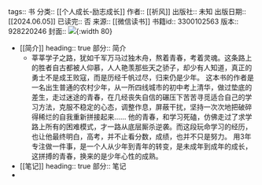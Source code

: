 tags:: 书
分类:: [[个人成长-励志成长]]
作者:: [[祈风]]
出版社:: 未知
出版日期:: [[2024.06.05]]
已读完:: 否
来源:: [[微信读书]]
书籍id:: 3300102563
版本:: 928220246
封面:: ![](https://cdn.weread.qq.com/weread/cover/30/cpplatform_vbfgrxzg8c3aeqsiyjz269/s_cpplatform_vbfgrxzg8c3aeqsiyjz2691717577103.jpg){:width 80}

- [[简介]]
  heading:: true
  部分:: 简介
	- 莘莘学子之路，犹如千军万马过独木舟，熬着青春，考着灵魂。这条路上的胜者自古都被人仰慕，人人艳羡那些天之骄子，却少有人知道，真正的勇士不是成王败寇，而是历经千帆过尽，归来仍是少年。
	  这本书的作者是一名出生普通的农村少年，从一所四线城市的初中考上清华，做过垫底的差生，走过迷途的青春，在几经丧失自信的碾压下苦苦寻觅适合自己的学习方法，克服不稳定的心态，调整作息，屏蔽干扰，坚持一次次地把破碎得稀烂的自我重新拼接起来……
	  他的青春，和学习死磕，仿佛走过了求学路上所有的困难模式，才一路从底层厮杀逆袭。而这段玩命学习的经历，也让他最终明白，高考，并不止看分数，成绩，也并不只是努力。
	  用3年专注做一件事，是一个人从少年到青年的转变，是未成年到成年的成长，这拼搏的青春，换来的是少年心性的成熟。
- [[笔记]]
  heading:: true
  部分:: 笔记
-